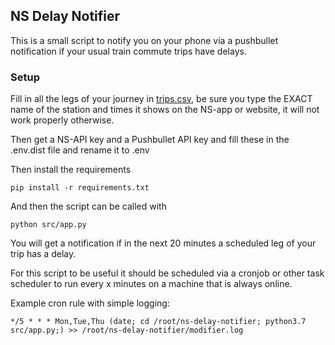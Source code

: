 ## NS Delay Notifier

This is a small script to notify you on your phone via a pushbullet notification if your usual train commute trips have delays.

### Setup

Fill in all the legs of your journey in [trips.csv](trips.csv), be sure you type the EXACT name of the station and times it shows on the NS-app or website, it will not work properly otherwise.

Then get a NS-API key and a Pushbullet API key and fill these in the .env.dist file and rename it to .env 

Then install the requirements
```
pip install -r requirements.txt
```

And then the script can be called with

```
python src/app.py
```

You will get a notification if in the next 20 minutes a scheduled leg of your trip has a delay.

For this script to be useful it should be scheduled via a cronjob or other task scheduler to run every x minutes on a machine that is always online.

Example cron rule with simple logging:
```
*/5 * * * Mon,Tue,Thu (date; cd /root/ns-delay-notifier; python3.7 src/app.py;) >> /root/ns-delay-notifier/modifier.log
```


